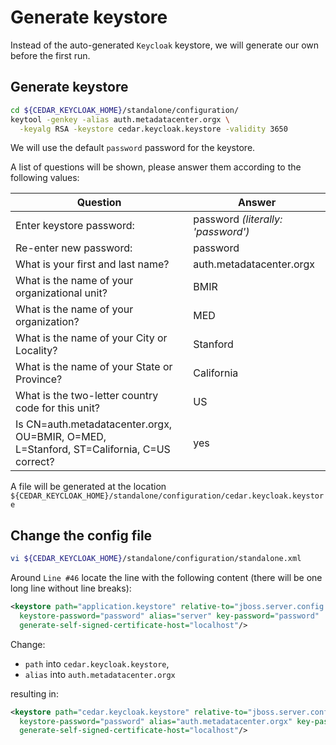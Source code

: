 # Generate keystore

Instead of the auto-generated `Keycloak` keystore, we will generate our own before the first run. 

## Generate keystore

```sh
cd ${CEDAR_KEYCLOAK_HOME}/standalone/configuration/
keytool -genkey -alias auth.metadatacenter.orgx \
  -keyalg RSA -keystore cedar.keycloak.keystore -validity 3650
```

We will use the default `password` password for the keystore.

A list of questions will be shown, please answer them according to the following values:

| Question                 | Answer |
| -----------                  | ----------- |
|Enter keystore password:|password *(literally: 'password')*|
|Re-enter new password:|password|
|What is your first and last name?|auth.metadatacenter.orgx|
|What is the name of your organizational unit?|BMIR|
|What is the name of your organization?|MED|
|What is the name of your City or Locality?|Stanford|
|What is the name of your State or Province?|California|
|What is the two-letter country code for this unit?|US|
|Is CN=auth.metadatacenter.orgx, OU=BMIR, O=MED,<br> L=Stanford, ST=California, C=US correct?|yes|

A file will be generated at the location `${CEDAR_KEYCLOAK_HOME}/standalone/configuration/cedar.keycloak.keystore`

## Change the config file

```sh
vi ${CEDAR_KEYCLOAK_HOME}/standalone/configuration/standalone.xml
``` 

Around `Line #46` locate the line with the following content (there will be one long line without line breaks):

```xml
<keystore path="application.keystore" relative-to="jboss.server.config.dir"
  keystore-password="password" alias="server" key-password="password"
  generate-self-signed-certificate-host="localhost"/>
```

Change:

- `path` into `cedar.keycloak.keystore`,
- `alias` into `auth.metadatacenter.orgx`

resulting in:

```xml
<keystore path="cedar.keycloak.keystore" relative-to="jboss.server.config.dir"
  keystore-password="password" alias="auth.metadatacenter.orgx" key-password="password"
  generate-self-signed-certificate-host="localhost"/>
```
